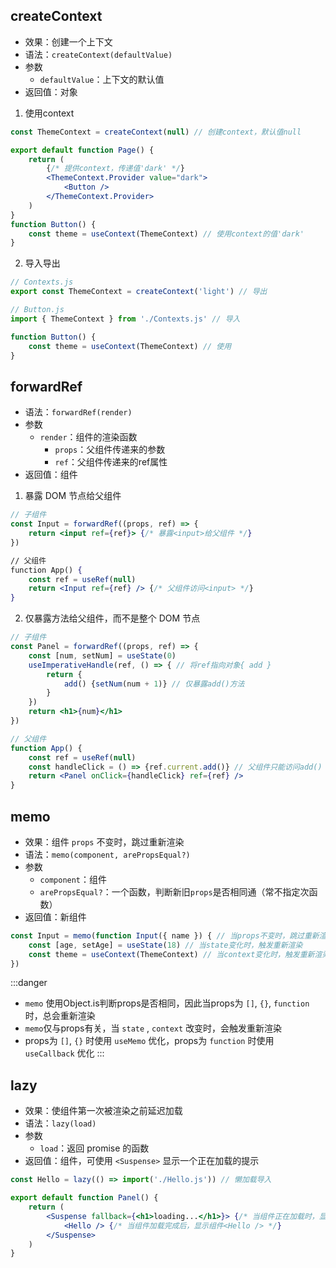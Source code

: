 ## createContext
- 效果：创建一个上下文
- 语法：`createContext(defaultValue)`
- 参数
	- `defaultValue`：上下文的默认值
- 返回值：对象
1. 使用context
```jsx
const ThemeContext = createContext(null) // 创建context，默认值null

export default function Page() {
	return (
		{/* 提供context，传递值'dark' */}
		<ThemeContext.Provider value="dark">
			<Button />
		</ThemeContext.Provider>
	)
}  
function Button() {
	const theme = useContext(ThemeContext) // 使用context的值'dark'
}
```
2. 导入导出
```jsx
// Contexts.js  
export const ThemeContext = createContext('light') // 导出

// Button.js  
import { ThemeContext } from './Contexts.js' // 导入

function Button() {  
	const theme = useContext(ThemeContext) // 使用
}
```
## forwardRef
- 语法：`forwardRef(render)`
- 参数
	- `render`：组件的渲染函数
		- `props`：父组件传递来的参数
		- `ref`：父组件传递来的ref属性
- 返回值：组件
1. 暴露 DOM 节点给父组件
```jsx
// 子组件
const Input = forwardRef((props, ref) => {
	return <input ref={ref}> {/* 暴露<input>给父组件 */}
})

// 父组件
function App() {
	const ref = useRef(null)
	return <Input ref={ref} /> {/* 父组件访问<input> */}
}
```
2. 仅暴露方法给父组件，而不是整个 DOM 节点
```jsx
// 子组件
const Panel = forwardRef((props, ref) => {
	const [num, setNum] = useState(0)
	useImperativeHandle(ref, () => { // 将ref指向对象{ add }
		return {
			add() {setNum(num + 1)} // 仅暴露add()方法
		}
	})
	return <h1>{num}</h1>
})

// 父组件
function App() {
	const ref = useRef(null)
	const handleClick = () => {ref.current.add()} // 父组件只能访问add()
	return <Panel onClick={handleClick} ref={ref} />
}
```
## memo
- 效果：组件 `props` 不变时，跳过重新渲染
- 语法：`memo(component, arePropsEqual?)`
- 参数
	- `component`：组件
	- `arePropsEqual?`：一个函数，判断新旧`props`是否相同通（常不指定次函数）
- 返回值：新组件
```jsx
const Input = memo(function Input({ name }) { // 当props不变时，跳过重新渲染
	const [age, setAge] = useState(18) // 当state变化时，触发重新渲染
	const theme = useContext(ThemeContext) // 当context变化时，触发重新渲染
})
```
:::danger
- `memo` 使用Object.is判断props是否相同，因此当props为 `[]`, `{}`, `function` 时，总会重新渲染
- `memo`仅与props有关，当 `state` , `context` 改变时，会触发重新渲染
- props为 `[]`, `{}` 时使用 `useMemo` 优化，props为 `function` 时使用 `useCallback` 优化
:::
## lazy
- 效果：使组件第一次被渲染之前延迟加载
- 语法：`lazy(load)`
- 参数
	- `load`：返回 promise 的函数
- 返回值：组件，可使用 `<Suspense>` 显示一个正在加载的提示
```jsx
const Hello = lazy(() => import('./Hello.js')) // 懒加载导入

export default function Panel() {
	return (
		<Suspense fallback={<h1>loading...</h1>}> {/* 当组件正在加载时，显示<h1> */}
			<Hello /> {/* 当组件加载完成后，显示组件<Hello /> */}
		</Suspense>
	)
}
```